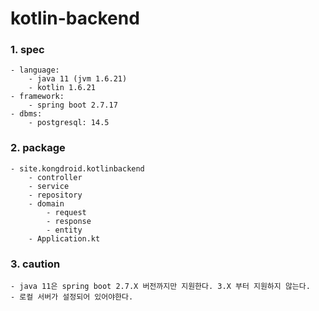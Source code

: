 kotlin-backend
===

### 1. spec
```
- language: 
    - java 11 (jvm 1.6.21)
    - kotlin 1.6.21
- framework:
    - spring boot 2.7.17
- dbms:
    - postgresql: 14.5
```

### 2. package
```
- site.kongdroid.kotlinbackend
    - controller
    - service
    - repository
    - domain
        - request
        - response
        - entity
    - Application.kt
```

### 3. caution
```
- java 11은 spring boot 2.7.X 버전까지만 지원한다. 3.X 부터 지원하지 않는다.
- 로컬 서버가 설정되어 있어야한다.
```